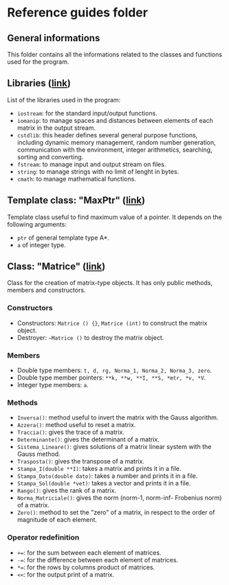 # Reference guides folder

## General informations
This folder contains all the informations related to the classes and functions used for the program.

## Libraries ([link](https://github.com/JustWhit3/Matrix-Class/blob/master/Reference%20Guides/Libraries.c%2B%2B))
List of the libraries used in the program:
- `iostream`: for the standard input/output functions.
- `iomanip`: to manage spaces and distances between elements of each matrix in the output stream.
- `cstdlib`: this header defines several general purpose functions, including dynamic memory management, random number generation, communication with the environment, integer arithmetics, searching, sorting and converting.
- `fstream`: to manage input and output stream on files.
- `string`: to manage strings with no limit of lenght in bytes.
- `cmath`: to manage mathematical functions.

## Template class: "MaxPtr" ([link](https://github.com/JustWhit3/Matrix-Class/blob/master/Reference%20Guides/templateClass_MaxPtr.c%2B%2B))
Template class useful to find maximum value of a pointer. It depends on the following arguments:
- `ptr` of general template type A*.
- `a` of integer type.

## Class: "Matrice" ([link](https://github.com/JustWhit3/Matrix-Class/blob/master/Reference%20Guides/Class_Matrice.c%2B%2B))
Class for the creation of matrix-type objects. It has only public methods, members and constructors.

### Constructors
- Constructors:  `Matrice () {}`, `Matrice (int)` to construct the matrix object.
- Destroyer: `~Matrice ()` to destroy the matrix object.

### Members
- Double type members: `t, d, rg, Norma_1, Norma_2, Norma_3, zero`.
- Double type member pointers: `**k, **w, **I, **S, *mtr, *v, *V`.
- Integer type members: `a`.

### Methods
- `Inversa()`: method useful to invert the matrix with the Gauss algorithm.
- `Azzera()`: method useful to reset a matrix.
- `Traccia()`: gives the trace of a matrix.
- `Determinante()`: gives the determinant of a matrix.
- `Sistema_Lineare()`: gives solutions of a matrix linear system with the Gauss method.
- `Trasposta()`: gives the transpose of a matrix.
- `Stampa_I(double **I)`: takes a matrix and prints it in a file.
- `Stampa_Dato(double dato)`: takes a number and prints it in a file.
- `Stampa_Sol(double *vet)`: takes a vector and prints it in a file.
- `Rango()`: gives the rank of a matrix.
- `Norma_Matriciale()`: gives the norm (norm-1, norm-inf- Frobenius norm) of a matrix.
- `Zero()`: method to set the "zero" of a matrix, in respect to the order of magnitude of each element.

### Operator redefinition
- `+=`: for the sum between each element of matrices.
- `-=`: for the difference between each element of matrices.
- `*=`: for the rows by columns product of matrices.
- `<<`: for the output print of a matrix.
